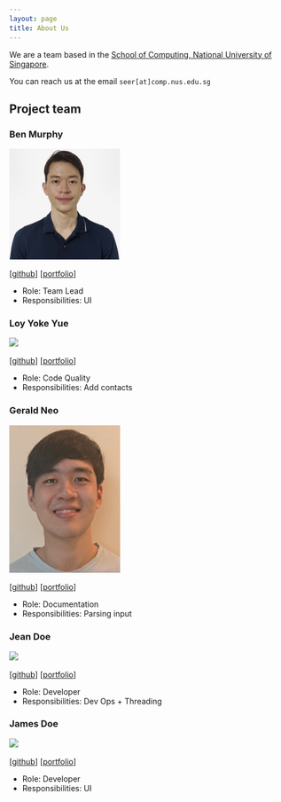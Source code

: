 ```yaml
---
layout: page
title: About Us
---
```


We are a team based in the [School of Computing, National University of Singapore](http://www.comp.nus.edu.sg).

You can reach us at the email `seer[at]comp.nus.edu.sg`

## Project team

### Ben Murphy

<img src="images/benmurphyy.png" width="200px">

[[github](https://github.com/benmurphyy)]
[[portfolio](team/benmurphy.md)]

* Role: Team Lead
* Responsibilities: UI

### Loy Yoke Yue

<img src="images/yokeyue.png" width="200px">

[[github](http://github.com/yokester98)]
[[portfolio](team/yokeyue.md)]

* Role: Code Quality
* Responsibilities: Add contacts

### Gerald Neo

<img src="images/geraldneo567.png" width="200px">

[[github](http://github.com/geraldneo567)] [[portfolio](team/geraldneo567.md)]

* Role: Documentation
* Responsibilities: Parsing input

### Jean Doe

<img src="images/johndoe.png" width="200px">

[[github](http://github.com/johndoe)]
[[portfolio](team/johndoe.md)]

* Role: Developer
* Responsibilities: Dev Ops + Threading

### James Doe

<img src="images/johndoe.png" width="200px">

[[github](http://github.com/johndoe)]
[[portfolio](team/johndoe.md)]

* Role: Developer
* Responsibilities: UI
